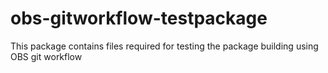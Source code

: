 # obs-gitworkflow-testpackage
This package contains files required for testing the package building using OBS git workflow
